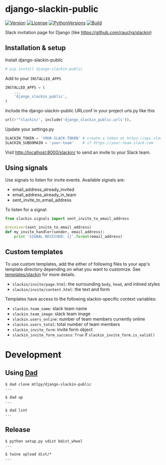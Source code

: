 # django-slackin-public

[![Version](https://img.shields.io/pypi/v/django-slackin-public.svg)](https://pypi.python.org/pypi/django-slackin-public)
[![License](https://img.shields.io/pypi/l/django-slackin-public.svg)](https://pypi.python.org/pypi/django-slackin-public)
[![PythonVersions](https://img.shields.io/pypi/pyversions/django-slackin-public.svg)](https://pypi.python.org/pypi/django-slackin-public)
[![Build](https://travis-ci.org/mtlpy/django-slackin-public.svg?branch=master)](https://travis-ci.org/mtlpy/django-slackin-public)

Slack invitation page for Django (like https://github.com/rauchg/slackin)


## Installation & setup

Install django-slackin-public

```bash
# pip install django-slackin-public
```

Add to your `INSTALLED_APPS`

```python
INSTALLED_APPS = (
    ...
    'django_slackin_public',
)
```

Include the django-slackin-public URLconf in your project urls.py like this

```python
url(r'^slackin/', include('django_slackin_public.urls')),
```

Update your settings.py

```python
SLACKIN_TOKEN = 'YOUR-SLACK-TOKEN' # create a token at https://api.slack.com/web
SLACKIN_SUBDOMAIN = 'your-team'    # if https://your-team.slack.com
```

Visit [http://localhost:8000/slackin/](http://localhost:8000/slackin/) to send an invite to your Slack team.


## Using signals

Use signals to listen for invite events. Available signals are:
- email_address_already_invited
- email_address_already_in_team
- sent_invite_to_email_address

To listen for a signal:

```python
from slackin.signals import sent_invite_to_email_address

@receiver(sent_invite_to_email_address)
def my_invite_handler(sender, email_address):
    print 'SIGNAL RECEIVED: {}'.format(email_address)
```

## Custom templates

To use custom templates, add the either of following files to your app's template directory
depending on what you want to customize.
See [templates/slackin](https://github.com/mtlpy/django-slackin-public/tree/master/django_slackin_public/templates/slackin)
for more details.

- `slackin/invite/page.html`: the surrounding `body`, `head`, and inlined styles
- `slackin/invite/content.html`: the text and form

Templates have access to the following slackin-specific context variables:
- `slackin.team_name`: slack team name
- `slackin.team_image`: slack team image
- `slackin.users_online`: number of team members currently online
- `slackin.users_total`: total number of team members
- `slackin_invite_form`: invite form object
- `slackin_invite_form_success`: `True` if `slackin_invite_form.is_valid()`

# Development

## Using [Dad](https://github.com/pior/dad)

```shell
$ dad clone mtlpy/django-slackin-public
...

$ dad up
...

$ dad lint
...
```

## Release

```shell
$ python setup.py sdist bdist_wheel
...

$ twine upload dist/*
...
